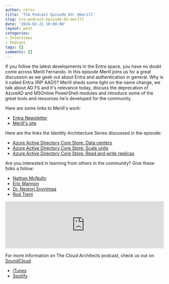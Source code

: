 ```yaml
---
author: chris
title: 'TCA Podcast Episode 83: @merill'
slug: tca-podcast-episode-83-merill
date: '2024-02-21 10:00:00'
layout: post
categories:
- Interviews
- Podcast
tags: []
comments: []
---
```


If you follow the latest developments in the Entra space, you have no doubt come across Merill Fernando. In this episode Merill joins us for a great discussion as we geek out about Entra and authentication in general. Why is it called Entra (RIP AAD!)? Merill sheds some light on the name change, we talk about AD FS and it's relevance today, discuss the deprecation of AzureAD and MSOnline PowerShell modules and introduce some of the great tools and resources he's developed for the community.

Here are some links to Merill's work:
* [Entra Newsletter](https://entra.news)
* [Merill's site](https://merill.net)

Here are the links the Identity Architecture Series discussed in the episode:
* [Azure Active Directory Core Store: Data centers](https://www.youtube.com/watch?v=O8ZPjSxNte0)
* [Azure Active Directory Core Store: Scale units](https://www.youtube.com/watch?v=OcKO44GtHh8)
* [Azure Active Directory Core Store: Read and write replicas](https://www.youtube.com/watch?v=AeLDtcpKc-U)

Are you interested in learning from others in the community? Give these folks a follow:
* [Nathan McNulty](https://twitter.com/NathanMcNulty)
* [Eric Mannon](https://www.linkedin.com/in/emannon)
* [Dr. Nestori Syynimaa](https://twitter.com/DrAzureAD)
* [Rod Trent](https://twitter.com/rodtrent)

<p><iframe width="100%" height="150" scrolling="no" frameborder="no" allow="autoplay" src="https://w.soundcloud.com/player/?url=https%3A//api.soundcloud.com/tracks/1754671158&color=%23ff5500&auto_play=false&hide_related=false&show_comments=true&show_user=true&show_reposts=false&show_teaser=true&visual=true"></iframe></p>

For more information on The Cloud Architects podcast, check us out on [SoundCloud](https://soundcloud.com/thecloudarchitects/)

*   [iTunes](https://itunes.apple.com/us/podcast/the-cloud-architects-podcast/id1264479296?mt=2)
*   [Spotify](https://open.spotify.com/show/1GIpALJ9upyupGLLGIbUBD)
